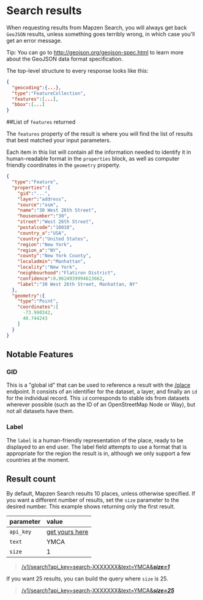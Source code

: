 # Search results

When requesting results from Mapzen Search, you will always get back `GeoJSON` results, unless something goes terribly wrong, in which case you'll get an error message.

  Tip: You can go to http://geojson.org/geojson-spec.html to learn more about the GeoJSON data format specification.

The top-level structure to every response looks like this:

```json
{
  "geocoding":{...},
  "type":"FeatureCollection",
  "features":[...],
  "bbox":[...]
}
```

##List of `features` returned

The `features` property of the result is where you will find the list of results that best matched your input parameters.

Each item in this list will contain all the information needed to identify it in human-readable format in the `properties` block, as well as computer friendly coordinates in the `geometry` property.

```json
{
  "type":"Feature",
  "properties":{
    "gid":"...",
    "layer":"address",
    "source":"osm",
    "name":"30 West 26th Street",
    "housenumber":"30",
    "street":"West 26th Street",
    "postalcode":"10010",
    "country_a":"USA",
    "country":"United States",
    "region":"New York",
    "region_a":"NY",
    "county":"New York County",
    "localadmin":"Manhattan",
    "locality":"New York",
    "neighbourhood":"Flatiron District",
    "confidence":0.9624939994613662,
    "label":"30 West 26th Street, Manhattan, NY"
  },
  "geometry":{
    "type":"Point",
    "coordinates":[
      -73.990342,
      40.744243
    ]
  }
}
```

## Notable Features

### GID
This is a "global id" that can be used to reference a result with the [/place](/place.md) endpoint. It consists of an identifier for the dataset, a layer, and finally an `id` for the individual record. This `id` corresponds to stable ids from datasets wherever possible (such as the ID of an OpenStreetMap Node or Way), but not all datasets have them.

### Label
The `label` is a human-friendly representation of the place, ready to be displayed to an end user.  The label field attempts to use a format that is appropriate for the region the result is in, although we only support a few countries at the moment.

## Result count

By default, Mapzen Search results 10 places, unless otherwise specified. If you want a different number of results, set the `size` parameter to the desired number. This example shows returning only the first result.

| parameter | value |
| :--- | :--- |
| `api_key` | [get yours here](https://mapzen.com/developers) |
| `text` | YMCA |
| `size` | 1 |

> [/v1/search?api_key=search-XXXXXXX&text=YMCA&___size=1___](https://search.mapzen.com/v1/search?api_key=search-XXXXXXX&text=YMCA&size=1)

If you want 25 results, you can build the query where `size` is 25.

> [/v1/search?api_key=search-XXXXXXX&text=YMCA&___size=25___](https://search.mapzen.com/v1/search?api_key=search-XXXXXXX&text=YMCA&size=25)
